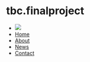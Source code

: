 # tbc.finalproject
<ul>
            <li><a href="https://www.tbceducation.ge/"><img src="logo.png"></a></li>
            <li><a href="main.html">Home</a></li>
            <li><a href="about.html">About</a></li>
            <li><a href="news.html">News</a></li>
            <li><a href="Contactus.html">Contact</a></li>
        </ul>
